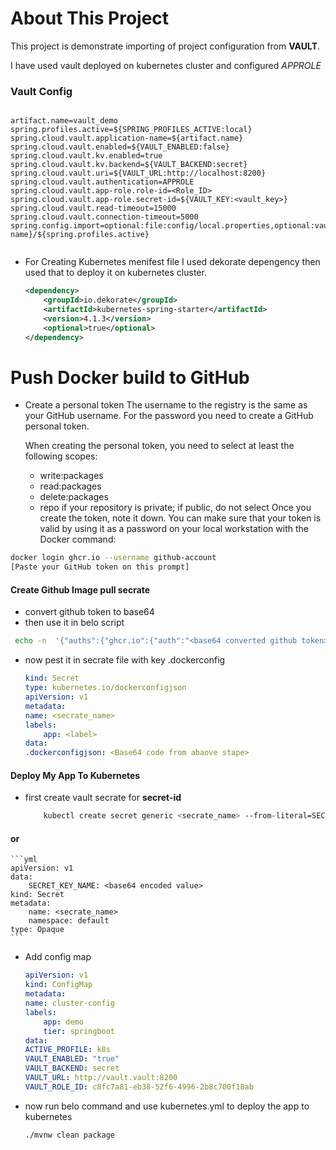 # About This Project

This project is demonstrate importing of project configuration from **VAULT**.

I have used vault deployed on kubernetes cluster and configured *APPROLE*

### Vault Config

```properties

artifact.name=vault_demo
spring.profiles.active=${SPRING_PROFILES_ACTIVE:local}
spring.cloud.vault.application-name=${artifact.name}
spring.cloud.vault.enabled=${VAULT_ENABLED:false}
spring.cloud.vault.kv.enabled=true
spring.cloud.vault.kv.backend=${VAULT_BACKEND:secret}
spring.cloud.vault.uri=${VAULT_URL:http://localhost:8200}
spring.cloud.vault.authentication=APPROLE
spring.cloud.vault.app-role.role-id=<Role_ID>
spring.cloud.vault.app-role.secret-id=${VAULT_KEY:<vault_key>}
spring.cloud.vault.read-timeout=15000
spring.cloud.vault.connection-timeout=5000
spring.config.import=optional:file:config/local.properties,optional:vault://${spring.cloud.vault.kv.backend}/k8s_app/${spring.cloud.vault.application-name}/${spring.profiles.active}


```


- For Creating Kubernetes menifest file I used dekorate depengency then used that
to deploy it on kubernetes cluster.

    ```xml
    <dependency>
        <groupId>io.dekorate</groupId>
        <artifactId>kubernetes-spring-starter</artifactId>
        <version>4.1.3</version>
        <optional>true</optional>
    </dependency>
    ```


# Push Docker build to GitHub
- Create a personal token
    The username to the registry is the same as your GitHub username. For the password you need to create a GitHub personal token.

    When creating the personal token, you need to select at least the following scopes:

    - write:packages
    - read:packages
    - delete:packages
    - repo if your repository is private; if public, do not select
Once you create the token, note it down.
You can make sure that your token is valid by using it as a password on your local workstation with the Docker command:

``` sh
docker login ghcr.io --username github-account
[Paste your GitHub token on this prompt]
```


#### Create Github Image pull secrate

- convert github token to base64
- then use it in belo script
```sh
 echo -n  '{"auths":{"ghcr.io":{"auth":"<base64 converted github token>"}}}' | base64
```
- now pest it in secrate file with key .dockerconfig
    ```yml
    kind: Secret
    type: kubernetes.io/dockerconfigjson
    apiVersion: v1
    metadata:
    name: <secrate_name>
    labels:
        app: <label>
    data:
    .dockerconfigjson: <Base64 code from abaove stape>
    ```


#### Deploy My App To Kubernetes

- first create vault secrate for **secret-id**

    ```sh
        kubectl create secret generic <secrate_name> --from-literal=SECRET_KEY_NAME='secrate_value'
    ```
#### or

    ```yml
    apiVersion: v1
    data:
        SECRET_KEY_NAME: <base64 encoded value>
    kind: Secret
    metadata:
        name: <secrate_name>
        namespace: default
    type: Opaque
    ```
- Add config map

    ```yml
    apiVersion: v1
    kind: ConfigMap
    metadata:
    name: cluster-config
    labels:
        app: demo
        tier: springboot
    data:
    ACTIVE_PROFILE: k8s
    VAULT_ENABLED: "true"
    VAULT_BACKEND: secret
    VAULT_URL: http://vault.vault:8200
    VAULT_ROLE_ID: c8fc7a81-eb38-52f6-4996-2b8c700f18ab
    ```

- now run belo command and use kubernetes.yml to deploy the app to kubernetes
	```sh
	./mvnw clean package
	```
